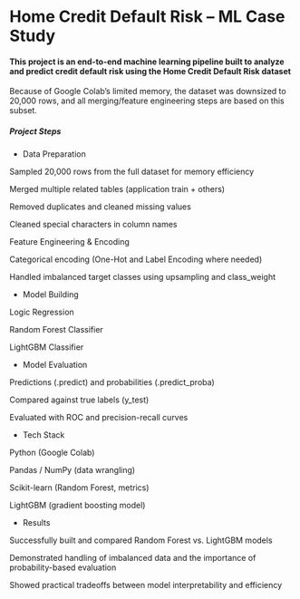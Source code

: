 # Home Credit Default Risk – ML Case Study


#### This project is an end-to-end machine learning pipeline built to analyze and predict credit default risk using the Home Credit Default Risk dataset

Because of Google Colab’s limited memory, the dataset was downsized to 20,000 rows, and all merging/feature engineering steps are based on this subset.

##### Project Steps

- Data Preparation

Sampled 20,000 rows from the full dataset for memory efficiency

Merged multiple related tables (application train + others)

Removed duplicates and cleaned missing values

Cleaned special characters in column names

Feature Engineering & Encoding

Categorical encoding (One-Hot and Label Encoding where needed)

Handled imbalanced target classes using upsampling and class_weight

- Model Building

Logic Regression 

Random Forest Classifier

LightGBM Classifier


- Model Evaluation

Predictions (.predict) and probabilities (.predict_proba)

Compared against true labels (y_test)

Evaluated with ROC and precision-recall curves

- Tech Stack

Python (Google Colab)

Pandas / NumPy (data wrangling)

Scikit-learn (Random Forest, metrics)

LightGBM (gradient boosting model)

- Results

Successfully built and compared Random Forest vs. LightGBM models

Demonstrated handling of imbalanced data and the importance of probability-based evaluation

Showed practical tradeoffs between model interpretability and efficiency
